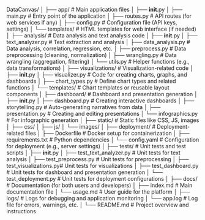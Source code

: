 DataCanvas/
│
├── app/                      # Main application files
│   ├── __init__.py
│   ├── main.py               # Entry point of the application
│   ├── routes.py             # API routes (for web services if any)
│   ├── config.py             # Configuration file (API keys, settings)
│   └── templates/            # HTML templates for web interface (if needed)
│
├── analysis/                 # Data analysis and text analysis code
│   ├── __init__.py
│   ├── text_analyzer.py      # Text extraction and analysis
│   ├── data_analysis.py      # Data analysis, correlation, regression, etc.
│   ├── preprocess.py         # Data preprocessing (cleaning, normalization)
│   ├── wrangling.py          # Data wrangling (aggregation, filtering)
│   └── utils.py              # Helper functions (e.g., data transformations)
│
├── visualizations/           # Visualization-related code
│   ├── __init__.py
│   ├── visualizer.py         # Code for creating charts, graphs, and dashboards
│   ├── chart_types.py        # Define chart types and related functions
│   └── templates/            # Chart templates or reusable layout components
│
├── dashboard/                # Dashboard and presentation generation
│   ├── __init__.py
│   ├── dashboard.py          # Creating interactive dashboards
│   ├── storytelling.py       # Auto-generating narratives from data
│   ├── presentation.py       # Creating and editing presentations
│   └── infographics.py       # For infographic generation
│
├── static/                   # Static files like CSS, JS, images
│   ├── css/
│   ├── js/
│   └── images/
│
├── deployment/               # Deployment-related files
│   ├── Dockerfile            # Docker setup for containerization
│   ├── requirements.txt      # Python dependencies
│   └── config.yaml           # Configuration for deployment (e.g., server settings)
│
├── tests/                    # Unit tests and test scripts
│   ├── __init__.py
│   ├── test_text_analyzer.py # Unit tests for text analysis
│   ├── test_preprocess.py    # Unit tests for preprocessing
│   ├── test_visualizations.py# Unit tests for visualizations
│   ├── test_dashboard.py     # Unit tests for dashboard and presentation generation
│   └── test_deployment.py    # Unit tests for deployment configurations
│
├── docs/                     # Documentation (for both users and developers)
│   ├── index.md              # Main documentation file
│   └── usage.md              # User guide for the platform
│
├── logs/                     # Logs for debugging and application monitoring
│   └── app.log               # Log file for errors, warnings, etc.
│
└── README.md                 # Project overview and instructions
